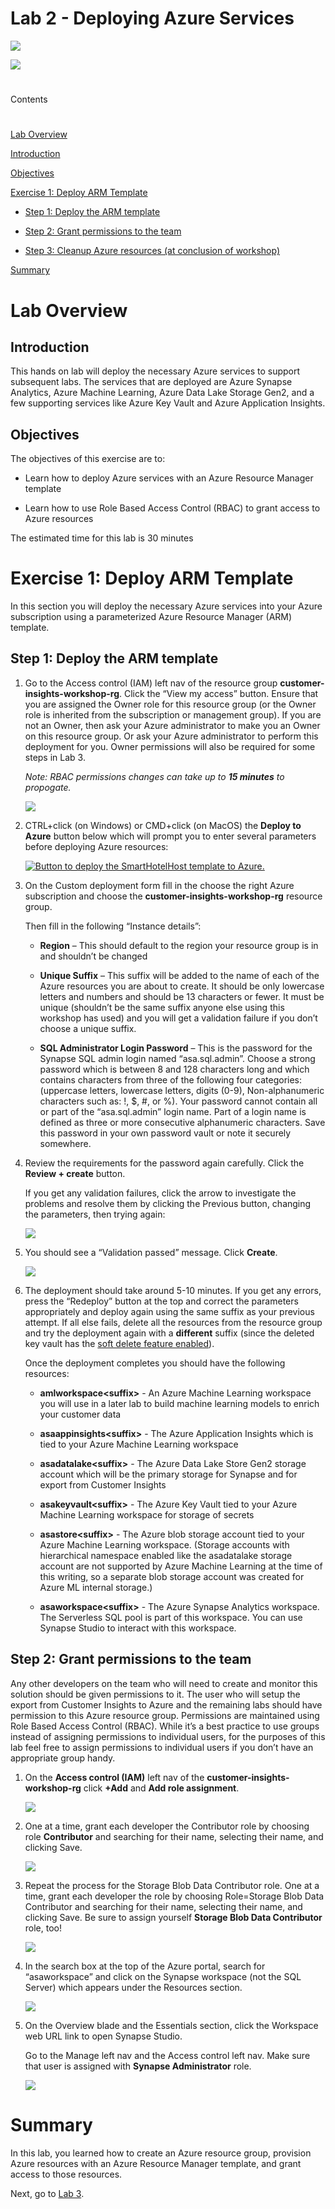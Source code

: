 # Lab 2 - Deploying Azure Services

![](images/lab02/media/image1.png)

![](images/lab02/media/image2.png)

#  

Contents

# 

[Lab Overview](#lab-overview)

[Introduction](#introduction)

[Objectives](#objectives)

[Exercise 1: Deploy ARM Template](#exercise-1-deploy-arm-template)

- [Step 1: Deploy the ARM template](#step-2-deploy-the-arm-template)

- [Step 2: Grant permissions to the team](#step-3-grant-permissions-to-the-team)

- [Step 3: Cleanup Azure resources (at conclusion of workshop)](#step-4-cleanup-azure-resources-at-conclusion-of-workshop)

[Summary](#summary)

# 

# Lab Overview

## Introduction

This hands on lab will deploy the necessary Azure services to support
subsequent labs. The services that are deployed are Azure Synapse
Analytics, Azure Machine Learning, Azure Data Lake Storage Gen2, and a
few supporting services like Azure Key Vault and Azure Application
Insights.

## Objectives

The objectives of this exercise are to:

-   Learn how to deploy Azure services with an Azure Resource Manager
    template

-   Learn how to use Role Based Access Control (RBAC) to grant access to
    Azure resources

The estimated time for this lab is 30 minutes

# Exercise 1: Deploy ARM Template

In this section you will deploy the necessary Azure services into your
Azure subscription using a parameterized Azure Resource Manager (ARM)
template.


## Step 1: Deploy the ARM template

1.  Go to the Access control (IAM) left nav of the resource group **customer-insights-workshop-rg**. Click the “View my access” button. Ensure
    that you are assigned the Owner role for this resource group (or the
    Owner role is inherited from the subscription or management group). If
    you are not an Owner, then ask your Azure administrator to make you an
    Owner on this resource group. Or ask your Azure administrator to perform
    this deployment for you. Owner permissions will also be required for some steps in Lab 3.

    _Note: RBAC permissions changes can take up to **15 minutes** to propogate._

    ![](images/lab02/media/image6.png)

1.  CTRL+click (on Windows) or CMD+click (on MacOS) the **Deploy to Azure** button below which will prompt you to
    enter several parameters before deploying Azure resources:

     <a href="https://portal.azure.com/#create/Microsoft.Template/uri/https%3A%2F%2Fraw.githubusercontent.com%2FArtisConsulting%2Fcustomer-insights-azure-data-workshop%2Fmain%2FAzureSetup%2FArmTemplate.json" target="_blank">![Button to deploy the SmartHotelHost template to Azure.](images/lab02/media/image7.png "Deploy the SmartHotelHost template to Azure")</a>

1.  On the Custom deployment form fill in the choose the right Azure
    subscription and choose the **customer-insights-workshop-rg** resource group.

    Then fill in the following “Instance details”:

    -   **Region** – This should default to the region your resource group
        is in and shouldn’t be changed

    -   **Unique Suffix** – This suffix will be added to the name of each of
        the Azure resources you are about to create. It should be only
        lowercase letters and numbers and should be 13 characters or fewer.
        It must be unique (shouldn’t be the same suffix anyone else using
        this workshop has used) and you will get a validation failure if you
        don’t choose a unique suffix.

    -   **SQL Administrator Login Password** – This is the password for the
        Synapse SQL admin login named “asa.sql.admin”. Choose a strong
        password which is between 8 and 128 characters long and which
        contains characters from three of the following four categories:
        (uppercase letters, lowercase letters, digits (0-9),
        Non-alphanumeric characters such as: !, $, #, or %). Your password
        cannot contain all or part of the “asa.sql.admin” login name. Part
        of a login name is defined as three or more consecutive alphanumeric
        characters. Save this password in your own password vault or note it
        securely somewhere.

1.  Review the requirements for the password again carefully. Click the
    **Review + create** button.

    If you get any validation failures, click the arrow to investigate
    the problems and resolve them by clicking the Previous button,
    changing the parameters, then trying again:

    ![](images/lab02/media/image8.png)

1.  You should see a “Validation passed” message. Click **Create**.

    ![](images/lab02/media/image9.png)

1.  The deployment should take around 5-10 minutes. If you get any
    errors, press the “Redeploy” button at the top and correct the
    parameters appropriately and deploy again using the same suffix as
    your previous attempt. If all else fails, delete all the resources
    from the resource group and try the deployment again with a
    **different** suffix (since the deleted key vault has the [soft
    delete feature
    enabled](https://docs.microsoft.com/en-us/azure/key-vault/general/soft-delete-overview)).

    Once the deployment completes you should have the following
    resources:

    -   **amlworkspace\<suffix>** - An Azure Machine Learning workspace you
        will use in a later lab to build machine learning models to enrich
        your customer data

    -   **asaappinsights\<suffix>** - The Azure Application Insights which
        is tied to your Azure Machine Learning workspace

    -   **asadatalake\<suffix>** - The Azure Data Lake Store Gen2 storage
        account which will be the primary storage for Synapse and for export
        from Customer Insights

    -   **asakeyvault\<suffix>** - The Azure Key Vault tied to your Azure
        Machine Learning workspace for storage of secrets

    -   **asastore\<suffix>** - The Azure blob storage account tied to your
        Azure Machine Learning workspace. (Storage accounts with
        hierarchical namespace enabled like the asadatalake storage account
        are not supported by Azure Machine Learning at the time of this
        writing, so a separate blob storage account was created for Azure ML
        internal storage.)

    -   **asaworkspace\<suffix>** - The Azure Synapse Analytics workspace.
        The Serverless SQL pool is part of this workspace. You can use
        Synapse Studio to interact with this workspace.

## Step 2: Grant permissions to the team

Any other developers on the team who will need to create and monitor
this solution should be given permissions to it. The user who will setup
the export from Customer Insights to Azure and the remaining labs should
have permission to this Azure resource group. Permissions are maintained
using Role Based Access Control (RBAC). While it’s a best practice to
use groups instead of assigning permissions to individual users, for the
purposes of this lab feel free to assign permissions to individual users
if you don’t have an appropriate group handy.

1.  On the **Access control (IAM)** left nav of the
    **customer-insights-workshop-rg** click **+Add** and **Add role
    assignment**.

    ![](images/lab02/media/image10.png)

1.  One at a time, grant each developer the Contributor role by choosing
    role **Contributor** and searching for their name, selecting their name, and
    clicking Save.

    ![](images/lab02/media/image11.png)
    
1.  Repeat the process for the Storage Blob Data Contributor role. One at a
    time, grant each developer the role by choosing Role=Storage Blob Data
    Contributor and searching for their name, selecting their name, and
    clicking Save. Be sure to assign yourself **Storage Blob Data
    Contributor** role, too!

    ![](images/lab02/media/image12.png)

1.  In the search box at the top of the Azure portal,
    search for “asaworkspace” and click on the Synapse workspace (not the
    SQL Server) which appears under the Resources section.

    ![](images/lab02/media/image13.png)

1.  On the Overview blade and the Essentials section, click the Workspace
    web URL link to open Synapse Studio.

    Go to the Manage left nav and the Access control left nav. Make sure that user is assigned with **Synapse Administrator** role.

    ![](images/lab02/media/lab2-synapse.png)


# Summary

In this lab, you learned how to create an Azure resource group,
provision Azure resources with an Azure Resource Manager template, and
grant access to those resources.

Next, go to [Lab 3](lab03.md).

